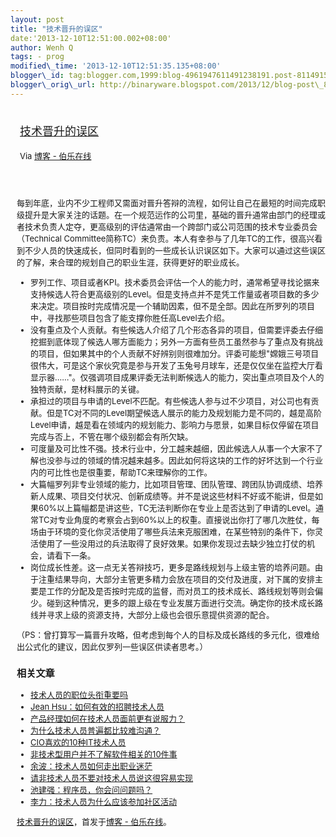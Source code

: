 ```yaml
--- 
layout: post 
title: "技术晋升的误区" 
date:'2013-12-10T12:51:00.002+08:00' 
author: Wenh Q
tags: - prog
modified\_time: '2013-12-10T12:51:35.135+08:00' 
blogger\_id: tag:blogger.com,1999:blog-4961947611491238191.post-8114915310517871157
blogger\_orig\_url: http://binaryware.blogspot.com/2013/12/blog-post\_8190.html
---
```

<div style="margin: 10px; padding: 5px;">

<div style="font-size: 18px;">

[技术晋升的误区](http://blog.jobbole.com/53084/)

</div>

<div style="font-size: 13px;">

Via [博客 - 伯乐在线](http://blog.jobbole.com/)

</div>

</div>

<div style="font-size: 13px; padding: 15px 0 10px 10px;">

每到年底，业内不少工程师又需面对晋升答辩的流程，如何让自己在最短的时间完成职级提升是大家关注的话题。在一个规范运作的公司里，基础的晋升通常由部门的经理或者技术负责人定夺，更高级别的评估通常由一个跨部门或公司范围的技术专业委员会（Technical
Committee简称TC）来负责。本人有幸参与了几年TC的工作，很高兴看到不少人员的快速成长，但同时看到的一些成长认识误区如下。大家可以通过这些误区的了解，来合理的规划自己的职业生涯，获得更好的职业成长。

-   罗列工作、项目或者KPI。技术委员会评估一个人的能力时，通常希望寻找论据来支持候选人符合更高级别的Level。但是支持点并不是凭工作量或者项目数的多少来决定。项目按时完成情况是一个辅助因素，但不是全部。因此在所罗列的项目中，寻找那些项目包含了能支撑你胜任高Level去介绍。
-   没有重点及个人贡献。有些候选人介绍了几个形态各异的项目，但需要评委去仔细挖掘到底体现了候选人哪方面能力；另外一方面有些员工虽然参与了重点及有挑战的项目，但如果其中的个人贡献不好辨别则很难加分。评委可能想"嫦娥三号项目很伟大，可是这个家伙究竟是参与开发了玉兔号月球车，还是仅仅坐在监控大厅看显示器……"。仅强调项目成果评委无法判断候选人的能力，突出重点项目及个人的独特贡献，是材料展示的关键。
-   承担过的项目与申请的Level不匹配。有些候选人参与过不少项目，对公司也有贡献。但是TC对不同的Level期望候选人展示的能力及规划能力是不同的，越是高阶Level申请，越是看在领域内的规划能力、影响力与愿景，如果目标仅停留在项目完成与否上，不管在哪个级别都会有所欠缺。
-   可度量及可比性不强。技术行业中，分工越来越细，因此候选人从事一个大家不了解也没参与过的领域的情况越来越多。因此如何将这块的工作的好坏达到一个行业内的可比性也是很重要，帮助TC来理解你的工作。
-   大篇幅罗列非专业领域的能力，比如项目管理、团队管理、跨团队协调成绩、培养新人成果、项目交付状况、创新成绩等。并不是说这些材料不好或不能讲，但是如果60%以上篇幅都是讲这些，TC无法判断你在专业上是否达到了申请的Level。通常TC对专业角度的考察会占到60%以上的权重。直接说出你打了哪几次胜仗，每场由于环境的变化你灵活使用了哪些兵法来克服困难，在某些特别的条件下，你灵活使用了一些没用过的兵法取得了良好效果。如果你发现过去缺少独立打仗的机会，请看下一条。
-   岗位成长性差。这一点无关答辩技巧，更多是路线规划与上级主管的培养问题。由于注重结果导向，大部分主管更多精力会放在项目的交付及进度，对下属的安排主要是工作的分配及是否按时完成的监督，而对员工的技术成长、路线规划等则会偏少。碰到这种情况，更多的跟上级在专业发展方面进行交流。确定你的技术成长路线并寻求上级的资源支持，大部分上级也会很乐意提供资源的配合。

（PS：曾打算写一篇晋升攻略，但考虑到每个人的目标及成长路线的多元化，很难给出公式化的建议，因此仅罗列一些误区供读者思考。）

<div>

<div>

### 相关文章

-   [技术人员的职位头衔重要吗](http://blog.jobbole.com/50902/)
-   [Jean Hsu：如何有效的招聘技术人员](http://blog.jobbole.com/1429/)
-   [产品经理如何在技术人员面前更有说服力？](http://blog.jobbole.com/31905/)
-   [为什么技术人员普遍都比较难沟通？](http://blog.jobbole.com/26092/)
-   [CIO喜欢的10种IT技术人员](http://blog.jobbole.com/913/)
-   [非技术型用户并不了解软件相关的10件事](http://blog.jobbole.com/379/)
-   [余波：技术人员如何走出职业迷茫](http://blog.jobbole.com/413/)
-   [请非技术人员不要对技术人员说这很容易实现](http://blog.jobbole.com/18997/)
-   [池建强：程序员，你会问问题吗？](http://blog.jobbole.com/28722/)
-   [李力：技术人员为什么应该参加社区活动](http://blog.jobbole.com/20719/)

</div>

</div>

[技术晋升的误区](http://blog.jobbole.com/53084/)，首发于[博客 -
伯乐在线](http://blog.jobbole.com/)。

</div>
